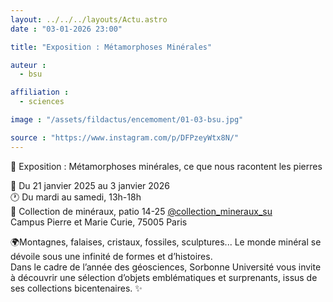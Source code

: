 ```yaml
---
layout: ../../../layouts/Actu.astro
date : "03-01-2026 23:00"

title: "Exposition : Métamorphoses Minérales"

auteur :
  - bsu

affiliation :
  - sciences

image : "/assets/fildactus/encemoment/01-03-bsu.jpg"

source : "https://www.instagram.com/p/DFPzeyWtx8N/"
---
```


🌟 Exposition : Métamorphoses minérales, ce que nous racontent les pierres

📅 Du 21 janvier 2025 au 3 janvier 2026  
🕐 Du mardi au samedi, 13h-18h  
📍 Collection de minéraux, patio 14-25 [@collection_mineraux_su](https://www.instagram.com/collection_mineraux_su/)  
Campus Pierre et Marie Curie, 75005 Paris

🌍Montagnes, falaises, cristaux, fossiles, sculptures... Le monde minéral se dévoile sous une infinité de formes et d’histoires.  
Dans le cadre de l’année des géosciences, Sorbonne Université vous invite à découvrir une sélection d’objets emblématiques et surprenants, issus de ses collections bicentenaires. ✨